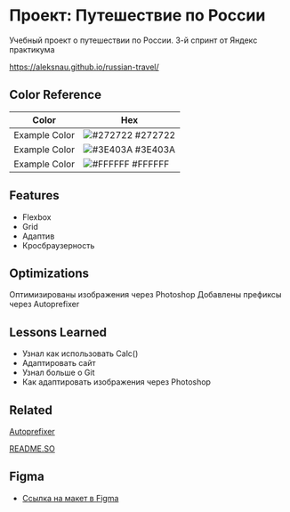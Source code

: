 
# Проект: Путешествие по России

Учебный проект о путешествии по России. 3-й спринт от Яндекс практикума

https://aleksnau.github.io/russian-travel/

## Color Reference

| Color             | Hex                                                                |
| ----------------- | ------------------------------------------------------------------ |
| Example Color | ![#272722](https://via.placeholder.com/10/272722?text=+) #272722 |
| Example Color | ![#3E403A](https://via.placeholder.com/10/3E403A?text=+) #3E403A |
| Example Color | ![#FFFFFF](https://via.placeholder.com/10/FFFFFF?text=+) #FFFFFF |



## Features

- Flexbox
- Grid
- Адаптив
- Кросбраузерность


## Optimizations

Оптимизированы изображения через Photoshop
Добавлены префиксы через Autoprefixer


## Lessons Learned

- Узнал как использовать Calc()
- Адаптировать сайт
- Узнал больше о Git
- Как адаптировать изображения через Photoshop



## Related


[Autoprefixer](https://github.com/autoprefixer/autoprefixer.github.io)

[README.SO](https://github.com/matiassingers/awesome-readme)


## Figma

* [Ссылка на макет в Figma](https://www.figma.com/file/5S2WSbEFL6awjVWJ0NWL8Q/Sprint-3_-Russia-_-desktop-mobile?node-id=28503%3A0)


